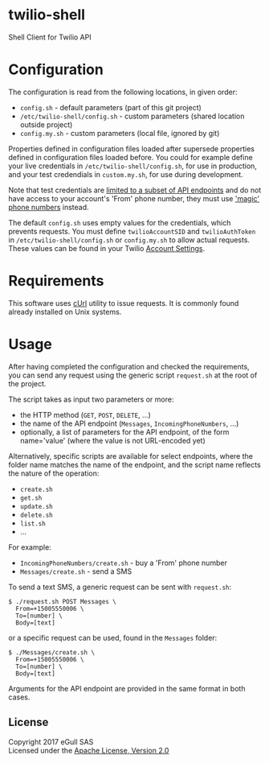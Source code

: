 # twilio-shell
Shell Client for Twilio API

# Configuration

The configuration is read from the following locations,
in given order:

* `config.sh` - default parameters
  (part of this git project)
* `/etc/twilio-shell/config.sh` - custom parameters
  (shared location outside project)
* `config.my.sh` - custom parameters
  (local file, ignored by git)

Properties defined in configuration files loaded after supersede
properties defined in configuration files loaded before. You could
for example define your live credentials in `/etc/twilio-shell/config.sh`,
for use in production, and your test credendials in `custom.my.sh`,
for use during development.

Note that test credentials are [limited to a subset of API endpoints](https://www.twilio.com/docs/api/rest/test-credentials#supported-resources)
and do not have access to your account's 'From' phone number, they must
use ['magic' phone numbers](https://www.twilio.com/docs/api/rest/test-credentials#test-sms-messages-parameters-From)
instead.

The default `config.sh` uses empty values for the credentials,
which prevents requests. You must define `twilioAccountSID` and
`twilioAuthToken` in `/etc/twilio-shell/config.sh` or `config.my.sh`
to allow actual requests. These values can be found in your Twilio
[Account Settings](https://www.twilio.com/console/account/settings).

# Requirements

This software uses [cUrl](https://curl.haxx.se/) utility to issue requests.
It is commonly found already installed on Unix systems.

# Usage

After having completed the configuration and checked the requirements,
you can send any request using the generic script `request.sh` at the root
of the project.

The script takes as input two parameters or more:

  * the HTTP method (`GET`, `POST`, `DELETE`, ...)
  * the name of the API endpoint (`Messages`, `IncomingPhoneNumbers`, ...)
  * optionally, a list of parameters for the API endpoint,
    of the form name='value' (where the value is not URL-encoded yet)

Alternatively, specific scripts are available for select endpoints,
where the folder name matches the name of the endpoint, and the
script name reflects the nature of the operation:

* `create.sh`
* `get.sh`
* `update.sh`
* `delete.sh`
* `list.sh`
* ...

For example:

  * `IncomingPhoneNumbers/create.sh` - buy a 'From' phone number
  * `Messages/create.sh` - send a SMS

To send a text SMS, a generic request can be sent with `request.sh`:

```
$ ./request.sh POST Messages \
  From=+15005550006 \
  To=[number] \
  Body=[text]
```

or a specific request can be used, found in the `Messages` folder:

```
$ ./Messages/create.sh \
  From=+15005550006 \
  To=[number] \
  Body=[text]
```

Arguments for the API endpoint are provided in the same format in both cases.

## License

Copyright 2017 eGull SAS  
Licensed under the
[Apache License, Version 2.0](http://www.apache.org/licenses/LICENSE-2.0)
